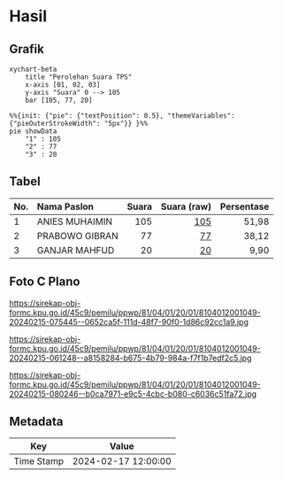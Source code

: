 # Hasil

## Grafik

```mermaid
xychart-beta
    title "Perolehan Suara TPS"
    x-axis [01, 02, 03]
    y-axis "Suara" 0 --> 105
    bar [105, 77, 20]
```

```mermaid
%%{init: {"pie": {"textPosition": 0.5}, "themeVariables": {"pieOuterStrokeWidth": "5px"}} }%%
pie showData
    "1" : 105
    "2" : 77
    "3" : 20
```

## Tabel

| No. | Nama Paslon    | Suara | Suara (raw) | Persentase |
|:--- |:-------------- | -----:| -----------:| ----------:|
| 1   | ANIES MUHAIMIN | 105   | [105][p-1]  | 51,98      |
| 2   | PRABOWO GIBRAN | 77    | [77][p-2]   | 38,12      |
| 3   | GANJAR MAHFUD  | 20    | [20][p-3]   | 9,90       |


[p-1]: https://github.com/gigit-pemilu/pemilu-2024-81-maluku/blob/main/pilpres/hitung-suara/sub/81-maluku/sub/04-buru/sub/01-namlea/sub/2001-namlea/sub/049-tps/sub/paslon-1.txt
[p-2]: https://github.com/gigit-pemilu/pemilu-2024-81-maluku/blob/main/pilpres/hitung-suara/sub/81-maluku/sub/04-buru/sub/01-namlea/sub/2001-namlea/sub/049-tps/sub/paslon-2.txt
[p-3]: https://github.com/gigit-pemilu/pemilu-2024-81-maluku/blob/main/pilpres/hitung-suara/sub/81-maluku/sub/04-buru/sub/01-namlea/sub/2001-namlea/sub/049-tps/sub/paslon-3.txt

## Foto C Plano

https://sirekap-obj-formc.kpu.go.id/45c9/pemilu/ppwp/81/04/01/20/01/8104012001049-20240215-075445--0652ca5f-111d-48f7-90f0-1d86c92cc1a9.jpg

https://sirekap-obj-formc.kpu.go.id/45c9/pemilu/ppwp/81/04/01/20/01/8104012001049-20240215-061248--a8158284-b675-4b79-984a-f7f1b7edf2c5.jpg

https://sirekap-obj-formc.kpu.go.id/45c9/pemilu/ppwp/81/04/01/20/01/8104012001049-20240215-080246--b0ca7971-e9c5-4cbc-b080-c6036c51fa72.jpg


## Metadata

| Key        | Value               |
| ---------- | ------------------- |
| Time Stamp | 2024-02-17 12:00:00 |



